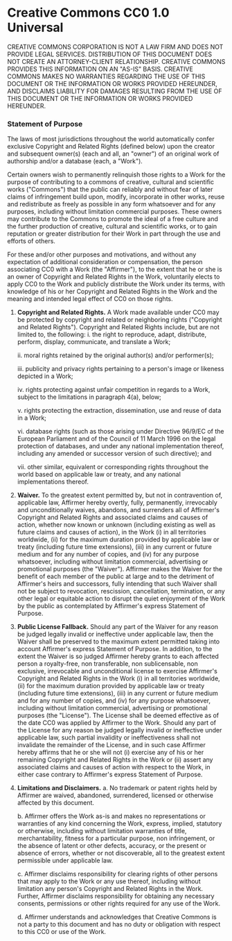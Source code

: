 # Creative Commons CC0 1.0 Universal
CREATIVE COMMONS CORPORATION IS NOT A LAW FIRM AND DOES NOT PROVIDE LEGAL SERVICES. DISTRIBUTION OF
THIS DOCUMENT DOES NOT CREATE AN ATTORNEY-CLIENT RELATIONSHIP. CREATIVE COMMONS PROVIDES THIS
INFORMATION ON AN "AS-IS" BASIS. CREATIVE COMMONS MAKES NO WARRANTIES REGARDING THE USE OF THIS
DOCUMENT OR THE INFORMATION OR WORKS PROVIDED HEREUNDER, AND DISCLAIMS LIABILITY FOR DAMAGES
RESULTING FROM THE USE OF THIS DOCUMENT OR THE INFORMATION OR WORKS PROVIDED HEREUNDER.

### Statement of Purpose
The laws of most jurisdictions throughout the world automatically confer exclusive Copyright and
Related Rights (defined below) upon the creator and subsequent owner(s) (each and all, an "owner")
of an original work of authorship and/or a database (each, a "Work").

Certain owners wish to permanently relinquish those rights to a Work for the purpose of contributing
to a commons of creative, cultural and scientific works ("Commons") that the public can reliably and
without fear of later claims of infringement build upon, modify, incorporate in other works, reuse
and redistribute as freely as possible in any form whatsoever and for any purposes, including
without limitation commercial purposes. These owners may contribute to the Commons to promote the
ideal of a free culture and the further production of creative, cultural and scientific works, or to
gain reputation or greater distribution for their Work in part through the use and efforts of
others.

For these and/or other purposes and motivations, and without any expectation of additional
consideration or compensation, the person associating CC0 with a Work (the "Affirmer"), to the
extent that he or she is an owner of Copyright and Related Rights in the Work, voluntarily elects to
apply CC0 to the Work and publicly distribute the Work under its terms, with knowledge of his or her
Copyright and Related Rights in the Work and the meaning and intended legal effect of CC0 on those
rights.

1. __Copyright and Related Rights.__ A Work made available under CC0 may be protected by copyright
and related or neighboring rights ("Copyright and Related Rights"). Copyright and Related Rights
include, but are not limited to, the following:
	i. the right to reproduce, adapt, distribute, perform, display, communicate, and translate a Work;

	ii. moral rights retained by the original author(s) and/or performer(s);

	iii. publicity and privacy rights pertaining to a person's image or likeness depicted in a Work;

	iv. rights protecting against unfair competition in regards to a Work, subject to the limitations
	in paragraph 4(a), below;

	v. rights protecting the extraction, dissemination, use and reuse of data in a Work;

	vi. database rights (such as those arising under Directive 96/9/EC of the European Parliament and
	of the Council of 11 March 1996 on the legal protection of databases, and under any national
	implementation thereof, including any amended or successor version of such directive); and

	vii. other similar, equivalent or corresponding rights throughout the world based on applicable
	law or treaty, and any national implementations thereof.

2. __Waiver.__ To the greatest extent permitted by, but not in contravention of, applicable law,
Affirmer hereby overtly, fully, permanently, irrevocably and unconditionally waives, abandons, and
surrenders all of Affirmer's Copyright and Related Rights and associated claims and causes of
action, whether now known or unknown (including existing as well as future claims and causes of
action), in the Work (i) in all territories worldwide, (ii) for the maximum duration provided by
applicable law or treaty (including future time extensions), (iii) in any current or future medium
and for any number of copies, and (iv) for any purpose whatsoever, including without limitation
commercial, advertising or promotional purposes (the "Waiver"). Affirmer makes the Waiver for the
benefit of each member of the public at large and to the detriment of Affirmer's heirs and
successors, fully intending that such Waiver shall not be subject to revocation, rescission,
cancellation, termination, or any other legal or equitable action to disrupt the quiet enjoyment of
the Work by the public as contemplated by Affirmer's express Statement of Purpose.

3. __Public License Fallback.__ Should any part of the Waiver for any reason be judged legally
invalid or ineffective under applicable law, then the Waiver shall be preserved to the maximum
extent permitted taking into account Affirmer's express Statement of Purpose. In addition, to the
extent the Waiver is so judged Affirmer hereby grants to each affected person a royalty-free, non
transferable, non sublicensable, non exclusive, irrevocable and unconditional license to exercise
Affirmer's Copyright and Related Rights in the Work (i) in all territories worldwide, (ii) for the
maximum duration provided by applicable law or treaty (including future time extensions), (iii) in
any current or future medium and for any number of copies, and (iv) for any purpose whatsoever,
including without limitation commercial, advertising or promotional purposes (the "License"). The
License shall be deemed effective as of the date CC0 was applied by Affirmer to the Work. Should any
part of the License for any reason be judged legally invalid or ineffective under applicable law,
such partial invalidity or ineffectiveness shall not invalidate the remainder of the License, and in
such case Affirmer hereby affirms that he or she will not (i) exercise any of his or her remaining
Copyright and Related Rights in the Work or (ii) assert any associated claims and causes of action
with respect to the Work, in either case contrary to Affirmer's express Statement of Purpose.

4. __Limitations and Disclaimers.__
	a. No trademark or patent rights held by Affirmer are waived, abandoned, surrendered, licensed or
	otherwise affected by this document.

	b. Affirmer offers the Work as-is and makes no representations or warranties of any kind
	concerning the Work, express, implied, statutory or otherwise, including without limitation
	warranties of title, merchantability, fitness for a particular purpose, non infringement, or the
	absence of latent or other defects, accuracy, or the present or absence of errors, whether or not
	discoverable, all to the greatest extent permissible under applicable law.

	c. Affirmer disclaims responsibility for clearing rights of other persons that may apply to the
	Work or any use thereof, including without limitation any person's Copyright and Related Rights in
	the Work. Further, Affirmer disclaims responsibility for obtaining any necessary consents,
	permissions or other rights required for any use of the Work.

	d. Affirmer understands and acknowledges that Creative Commons is not a party to this document and
	has no duty or obligation with respect to this CC0 or use of the Work.